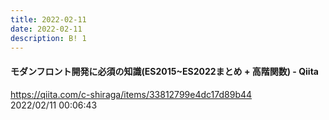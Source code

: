 ```yaml
---
title: 2022-02-11
date: 2022-02-11
description: B! 1
---
```


#### モダンフロント開発に必須の知識(ES2015~ES2022まとめ + 高階関数) - Qiita
https://qiita.com/c-shiraga/items/33812799e4dc17d89b44<br>
2022/02/11 00:06:43<br>


